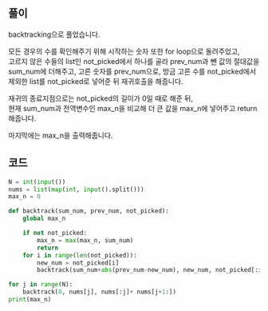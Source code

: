 ## 풀이  

backtracking으로 풀었습니다.  

모든 경우의 수를 확인해주기 위해 시작하는 숫자 또한 for loop으로 돌려주었고,  
고르지 않은 수들의 list인 not_picked에서 하나를 골라 prev_num과 뺀 값의 절대값을 sum_num에 더해주고, 
고른 숫자를 prev_num으로, 
방금 고른 수를 not_picked에서 제외한 list를 not_picked로 넣어준 뒤 재귀호출을 해줍니다.  

재귀의 종료지점으로는 not_picked의 길이가 0일 때로 해준 뒤,  
현재 sum_num과 전역변수인 max_n을 비교해 더 큰 값을 max_n에 넣어주고 return 해줍니다.  

마지막에는 max_n을 출력해줍니다.  
  
## 코드  
```python
N = int(input())
nums = list(map(int, input().split()))
max_n = 0

def backtrack(sum_num, prev_num, not_picked):
    global max_n

    if not not_picked:
        max_n = max(max_n, sum_num)
        return
    for i in range(len(not_picked)):
        new_num = not_picked[i]
        backtrack(sum_num+abs(prev_num-new_num), new_num, not_picked[:i]+ not_picked[i+1:])

for j in range(N):
    backtrack(0, nums[j], nums[:j]+ nums[j+1:])
print(max_n)
```